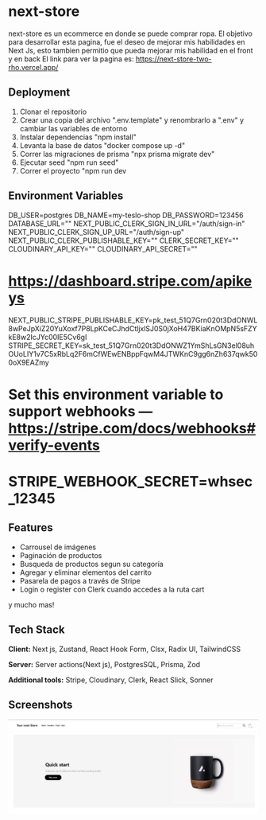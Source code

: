 
# next-store

next-store es un ecommerce en donde se puede comprar ropa.
El objetivo para desarrollar esta pagina, fue el deseo de mejorar mis habilidades en Next Js, esto tambien permitio que pueda mejorar mis habilidad en el front y en back
El link para ver la pagina es: https://next-store-two-rho.vercel.app/



## Deployment
1. Clonar el repositorio
2. Crear una copia del archivo ".env.template" y renombrarlo a ".env" y cambiar las variables de entorno
3. Instalar dependencias "npm install"
4. Levanta la base de datos "docker compose up -d"
5. Correr las migraciones de prisma "npx prisma migrate dev"
6. Ejecutar seed "npm run seed"
7. Correr el proyecto "npm run dev


## Environment Variables

DB_USER=postgres
DB_NAME=my-teslo-shop
DB_PASSWORD=123456
DATABASE_URL=""
NEXT_PUBLIC_CLERK_SIGN_IN_URL="/auth/sign-in"
NEXT_PUBLIC_CLERK_SIGN_UP_URL="/auth/sign-up"
NEXT_PUBLIC_CLERK_PUBLISHABLE_KEY=""
CLERK_SECRET_KEY=""
CLOUDINARY_API_KEY=""
CLOUDINARY_API_SECRET=""

# https://dashboard.stripe.com/apikeys
NEXT_PUBLIC_STRIPE_PUBLISHABLE_KEY=pk_test_51Q7Grn020t3DdONWL8wPeJpXiZ20YuXoxf7P8LpKCeCJhdCtljxlSJ0S0jXoH47BKiaKnOMpN5sFZYkE8w2IcJYc00IE5Cv6gI
STRIPE_SECRET_KEY=sk_test_51Q7Grn020t3DdONWZ1YmShLsGN3el08uhOUoLIY1v7C5xRbLq2F6mCfWEwENBppFqwM4JTWKnC9gg6nZh637qwk500oX9EAZmy
# Set this environment variable to support webhooks — https://stripe.com/docs/webhooks#verify-events
# STRIPE_WEBHOOK_SECRET=whsec_12345



## Features

- Carrousel de imágenes
- Paginación de productos
- Busqueda de productos segun su categoría
- Agregar y eliminar elementos del carrito
- Pasarela de pagos a través de Stripe
- Login o register con Clerk cuando accedes a la ruta cart
 
 y mucho mas!


## Tech Stack 

**Client:** Next js, Zustand, React Hook Form, Clsx, Radix UI, TailwindCSS

**Server:** Server actions(Next js), PostgresSQL, Prisma, Zod

**Additional tools:**  Stripe, Cloudinary, Clerk, React Slick, Sonner


## Screenshots

![App Screenshot](./public/readme/foto%201.png)

